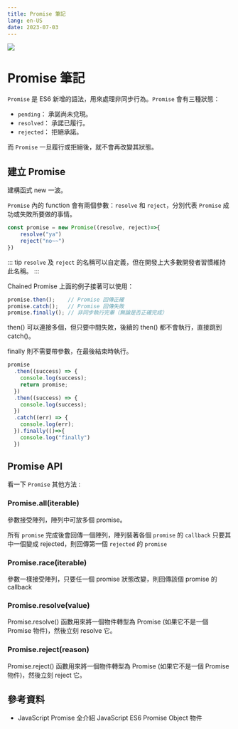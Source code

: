 ```yaml
---
title: Promise 筆記
lang: en-US
date: 2023-07-03
---
```


![](https://i.imgur.com/CaH3bOA.jpg)

# Promise 筆記

`Promise` 是 ES6 新增的語法，用來處理非同步行為。`Promise` 會有三種狀態：

* `pending`： 承諾尚未兌現。
* `resolved`： 承諾已履行。
* `rejected`： 拒絕承諾。

而 `Promise` 一旦履行或拒絕後，就不會再改變其狀態。

## 建立 Promise
建構函式 new 一波。

`Promise` 內的 function 會有兩個參數：`resolve` 和 `reject`，分別代表 `Promise` 成功或失敗所要做的事情。

```javascript
const promise = new Promise((resolve, reject)=>{
    resolve("ya")
    reject("no~~")
})
```

::: tip
`resolve` 及 `reject` 的名稱可以自定義，但在開發上大多數開發者習慣維持此名稱。
:::

Chained Promise
上面的例子接著可以使用：

```javascript
promise.then();    // Promise 回傳正確
promise.catch();   // Promise 回傳失敗
promise.finally(); // 非同步執行完畢（無論是否正確完成）
```

then() 可以連接多個，但只要中間失敗，後續的 then() 都不會執行，直接跳到 catch()。

finally 則不需要帶參數，在最後結束時執行。

```javascript
promise
  .then((success) => {
    console.log(success);
    return promise;
  })
  .then((success) => {
    console.log(success);
  })
  .catch((err) => {
    console.log(err);
  }).finally(()=>{
    console.log("finally")
  })
```

## Promise API
看一下 `Promise` 其他方法 :

### Promise.all(iterable)
參數接受陣列，陣列中可放多個 promise。

所有 `promise` 完成後會回傳一個陣列，陣列裝著各個 `promise` 的 `callback`
只要其中一個變成 rejected，則回傳第一個 `rejected` 的 `promise`

### Promise.race(iterable)

參數一樣接受陣列，只要任一個 promise 狀態改變，則回傳該個 promise 的 callback

### Promise.resolve(value)

Promise.resolve() 函數用來將一個物件轉型為 Promise (如果它不是一個 Promise 物件)，然後立刻 resolve 它。

### Promise.reject(reason)

Promise.reject() 函數用來將一個物件轉型為 Promise (如果它不是一個 Promise 物件)，然後立刻 reject 它。

## 參考資料
* JavaScript Promise 全介紹 JavaScript ES6 Promise Object 物件